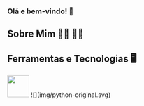### Olá e bem-vindo! 👋

## Sobre Mim 🧍‍♂️ 🏳️‍🌈

## Ferramentas e Tecnologias 🖥️
<img src="https://cdn.jsdelivr.net/gh/devicons/devicon/icons/python/python-original.svg" height=50 width=50/> 
![](img/python-original.svg)